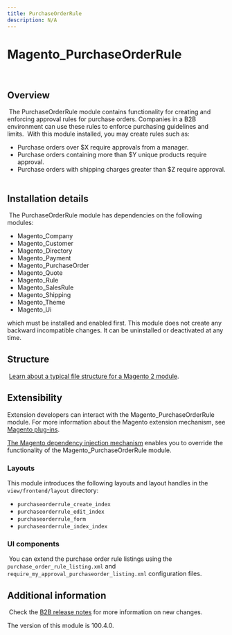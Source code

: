 ```yaml
---
title: PurchaseOrderRule
description: N/A
---
```


# Magento_PurchaseOrderRule

​

## Overview

​
The PurchaseOrderRule module contains functionality for creating and enforcing approval rules for purchase orders. Companies in a B2B environment can use these rules to enforce purchasing guidelines and limits.
​
With this module installed, you may create rules such as:
​

-  Purchase orders over $X require approvals from a manager.
-  Purchase orders containing more than $Y unique products require approval.
-  Purchase orders with shipping charges greater than $Z require approval.
​

## Installation details

​
The PurchaseOrderRule module has dependencies on the following modules:
​

-  Magento_Company
-  Magento_Customer
-  Magento_Directory
-  Magento_Payment
-  Magento_PurchaseOrder
-  Magento_Quote
-  Magento_Rule
-  Magento_SalesRule
-  Magento_Shipping
-  Magento_Theme
-  Magento_Ui
​

which must be installed and enabled first. This module does not create any backward incompatible changes. It can be uninstalled or deactivated at any time.
​

## Structure

​
[Learn about a typical file structure for a Magento 2 module](https://developer.adobe.com/commerce/php/development/build/component-file-structure/).
​

## Extensibility

​Extension developers can interact with the Magento_PurchaseOrderRule module. For more information about the Magento extension mechanism, see [Magento plug-ins](https://developer.adobe.com/commerce/php/development/components/plugins/).

[The Magento dependency injection mechanism](https://developer.adobe.com/commerce/php/development/components/dependency-injection/) enables you to override the functionality of the Magento_PurchaseOrderRule module.

### Layouts

This module introduces the following layouts and layout handles in the `view/frontend/layout` directory:

- `purchaseorderrule_create_index`
- `purchaseorderrule_edit_index`
- `purchaseorderrule_form`
- `purchaseorderrule_index_index`
​

### UI components

​
You can extend the purchase order rule listings using the `purchase_order_rule_listing.xml` and `require_my_approval_purchaseorder_listing.xml` configuration files.

## Additional information

​
Check the [B2B release notes](https://experienceleague.adobe.com/docs/commerce-admin/b2b/release-notes.html) for more information on new changes.

<InlineAlert slots="text" />
The version of this module is 100.4.0.
